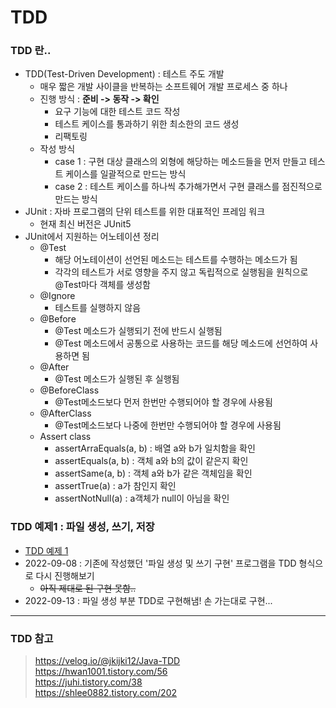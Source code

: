 # TDD
### TDD 란..
- TDD(Test-Driven Development) : 테스트 주도 개발
  + 매우 짧은 개발 사이클을 반복하는 소프트웨어 개발 프로세스 중 하나
  + 진행 방식 : **준비 -> 동작 -> 확인**
    * 요구 기능에 대한 테스트 코드 작성
    * 테스트 케이스를 통과하기 위한 최소한의 코드 생성
    * 리팩토링
  + 작성 방식
    * case 1 : 구현 대상 클래스의 외형에 해당하는 메소드들을 먼저 만들고 테스트 케이스를 일괄적으로 만드는 방식
    * case 2 : 테스트 케이스를 하나씩 추가해가면서 구현 클래스를 점진적으로 만드는 방식
- JUnit : 자바 프로그램의 단위 테스트를 위한 대표적인 프레임 워크
  + 현재 최신 버전은 JUnit5
- JUnit에서 지원하는 어노테이션 정리
  + @Test
    * 해당 어노테이션이 선언된 메소드는 테스트를 수행하는 메소드가 됨
    * 각각의 테스트가 서로 영향을 주지 않고 독립적으로 실행됨을 원칙으로 @Test마다 객체를 생성함
  + @Ignore
    * 테스트를 실행하지 않음
  + @Before
    * @Test 메소드가 실행되기 전에 반드시 실행됨
    * @Test 메소드에서 공통으로 사용하는 코드를 해당 메소드에 선언하여 사용하면 됨
  + @After
    * @Test 메소드가 실행된 후 실행됨
  + @BeforeClass
    * @Test메소드보다 먼저 한번만 수행되어야 할 경우에 사용됨
  + @AfterClass
    * @Test메소드보다 나중에 한번만 수행되어야 할 경우에 사용됨
  + Assert class
    * assertArraEquals(a, b) : 배열 a와 b가 일치함을 확인
    * assertEquals(a, b) : 객체 a와 b의 값이 같은지 확인
    * assertSame(a, b) : 객체 a와 b가 같은 객체임을 확인
    * assertTrue(a) : a가 참인지 확인
    * assertNotNull(a) : a객체가 null이 아님을 확인

### TDD 예제1 : 파일 생성, 쓰기, 저장
- [TDD 예제 1](https://velog.io/@heyjeong-go/Java-TDD-%EC%A7%84%ED%96%89%ED%95%B4%EB%B3%B4%EA%B8%B0)
- 2022-09-08 : 기존에 작성했던 '파일 생성 및 쓰기 구현' 프로그램을 TDD 형식으로 다시 진행해보기
  + ~~아직 제대로 된 구현 못함..~~
- 2022-09-13 : 파일 생성 부분 TDD로 구현해냄! 손 가는대로 구현...

***
### TDD 참고
> https://velog.io/@jkijki12/Java-TDD  
https://hwan1001.tistory.com/56  
https://juhi.tistory.com/38  
https://shlee0882.tistory.com/202